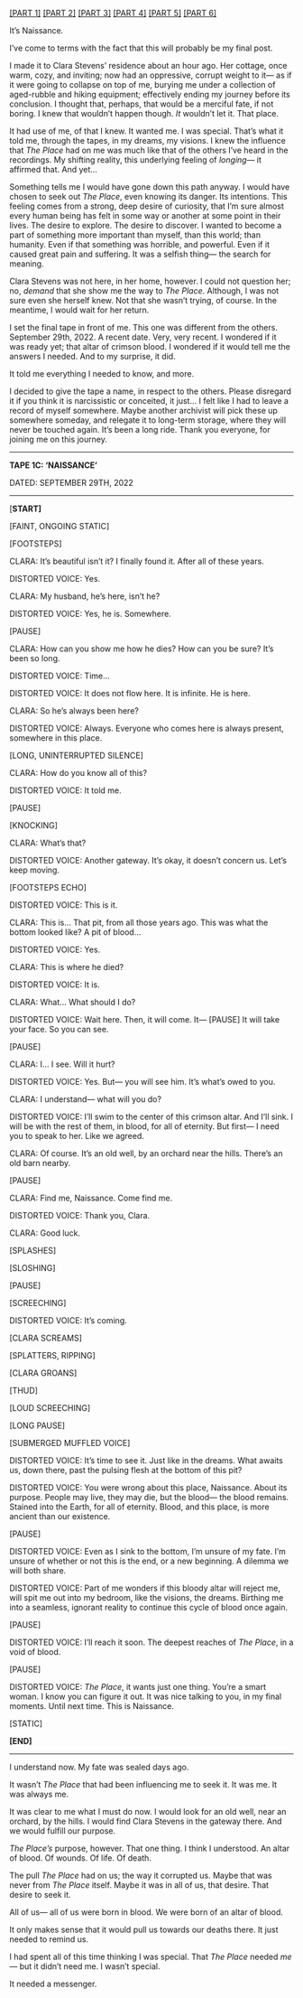 [[PART 1]](https://www.reddit.com/r/nosleep/comments/x2tn6o/im_an_archivist_for_a_private_university_i_found/?utm_source=share&utm_medium=web2x&context=3)
[[PART 2]](https://www.reddit.com/r/nosleep/comments/x4ncte/im_an_archivist_for_a_private_university_i_found/?utm_source=share&utm_medium=web2x&context=3)
[[PART 3]](https://www.reddit.com/r/nosleep/comments/x8kcd8/im_an_archivist_for_a_private_university_i_found/?utm_source=share&utm_medium=web2x&context=3)
[[PART 4]](https://www.reddit.com/r/nosleep/comments/xg5a6g/im_an_archivist_for_a_private_university_i_found/?utm_source=share&utm_medium=web2x&context=3)
[[PART 5]](https://www.reddit.com/r/nosleep/comments/xp6cq1/im_an_archivist_for_a_private_university_i_found/?utm_source=share&utm_medium=web2x&context=3)
[[PART 6]](https://www.reddit.com/r/nosleep/comments/xvu1pf/im_an_archivist_for_a_private_university_i_found/?utm_source=share&utm_medium=web2x&context=3)

It’s Naissance. 

I’ve come to terms with the fact that this will probably be my final post. 

I made it to Clara Stevens’ residence about an hour ago. Her cottage, once warm, cozy, and inviting; now had an oppressive, corrupt weight to it— as if it were going to collapse on top of me, burying me under a collection of aged-rubble and hiking equipment; effectively ending my journey before its conclusion. I thought that, perhaps, that would be a merciful fate, if not boring. I knew that wouldn’t happen though. *It* wouldn’t let it. That place. 

It had use of me, of that I knew. It wanted me. I was special. That’s what it told me, through the tapes, in my dreams, my visions. I knew the influence that *The Place* had on me was much like that of the others I’ve heard in the recordings. My shifting reality, this underlying feeling of *longing*— it affirmed that. And yet…

Something tells me I would have gone down this path anyway. I would have chosen to seek out *The Place*, even knowing its danger. Its intentions. This feeling comes from a strong, deep desire of curiosity, that I’m sure almost every human being has felt in some way or another at some point in their lives. The desire to explore. The desire to discover. I wanted to become a part of something more important than myself, than this world; than humanity. Even if that something was horrible, and powerful. Even if it caused great pain and suffering. It was a selfish thing— the search for meaning.

Clara Stevens was not here, in her home, however. I could not question her; no, *demand* that she show me the way to *The Place*. Although, I was not sure even she herself knew. Not that she wasn’t trying, of course. In the meantime, I would wait for her return. 

I set the final tape in front of me. This one was different from the others. September 29th, 2022. A recent date. Very, very recent. I wondered if it was ready yet; that altar of crimson blood. I wondered if it would tell me the answers I needed. And to my surprise, it did. 

It told me everything I needed to know, and more. 

I decided to give the tape a name, in respect to the others. Please disregard it if you think it is narcissistic  or conceited, it just… I felt like I had to leave a record of myself somewhere. Maybe another archivist will pick these up somewhere someday, and relegate it to long-term storage, where they will never be touched again. It’s been a long ride. Thank you everyone, for joining me on this journey.

___
**TAPE 1C: ‘NAISSANCE’**

DATED: SEPTEMBER 29TH, 2022
___

\[**START\]**

\[FAINT, ONGOING STATIC\]

\[FOOTSTEPS\]

CLARA: It’s beautiful isn’t it? I finally found it. After all of these years. 

DISTORTED VOICE: Yes.

CLARA: My husband, he’s here, isn’t he?

DISTORTED VOICE: Yes, he is. Somewhere. 

\[PAUSE\]

CLARA: How can you show me how he dies? How can you be sure? It’s been so long.

DISTORTED VOICE: Time…

DISTORTED VOICE: It does not flow here. It is infinite. He is here. 

CLARA: So he’s always been here?

DISTORTED VOICE: Always. Everyone who comes here is always present, somewhere in this place. 

\[LONG, UNINTERRUPTED SILENCE\]

CLARA: How do you know all of this?

DISTORTED VOICE: It told me. 

\[PAUSE\]

\[KNOCKING\]

CLARA: What’s that?

DISTORTED VOICE: Another gateway. It’s okay, it doesn’t concern us. Let’s keep moving. 

\[FOOTSTEPS ECHO\]

DISTORTED VOICE: This is it.

CLARA: This is… That pit, from all those years ago. This was what the bottom looked like? A pit of blood…

DISTORTED VOICE: Yes.

CLARA: This is where he died?

DISTORTED VOICE: It is. 

CLARA: What… What should I do?

DISTORTED VOICE: Wait here. Then, it will come. It— \[PAUSE\] It will take your face. So you can see. 

\[PAUSE\]

CLARA: I… I see. Will it hurt?

DISTORTED VOICE: Yes. But— you will see him. It’s what’s owed to you. 

CLARA: I understand— what will you do?

DISTORTED VOICE: I’ll swim to the center of this crimson altar. And I’ll sink. I will be with the rest of them, in blood, for all of eternity. But first— I need you to speak to her. Like we agreed.

CLARA: Of course. It’s an old well, by an orchard near the hills. There’s an old barn nearby.

\[PAUSE\]

CLARA: Find me, Naissance. Come find me. 

DISTORTED VOICE: Thank you, Clara. 

CLARA: Good luck.

\[SPLASHES\]

\[SLOSHING\]

\[PAUSE\]

\[SCREECHING\]

DISTORTED VOICE: It’s coming. 

\[CLARA SCREAMS\]

\[SPLATTERS, RIPPING\]

\[CLARA GROANS\]

\[THUD\]

\[LOUD SCREECHING\]

\[LONG PAUSE\]

\[SUBMERGED MUFFLED VOICE\]

DISTORTED VOICE: It’s time to see it. Just like in the dreams. What awaits us, down there, past the pulsing flesh at the bottom of this pit?

DISTORTED VOICE: You were wrong about this place, Naissance. About its purpose. People may live, they may die, but the blood— the blood remains. Stained into the Earth, for all of eternity. Blood, and this place, is more ancient than our existence. 

\[PAUSE\]

DISTORTED VOICE: Even as I sink to the bottom, I’m unsure of my fate. I’m unsure of whether or not this is the end, or a new beginning. A dilemma we will both share.

DISTORTED VOICE: Part of me wonders if this bloody altar will reject me, will spit me out into my bedroom, like the visions, the dreams. Birthing me into a seamless, ignorant reality to continue this cycle of blood once again.

\[PAUSE\]

DISTORTED VOICE: I’ll reach it soon. The deepest reaches of *The Place*, in a void of blood.

\[PAUSE\]

DISTORTED VOICE: *The Place*, it wants just one thing. You’re a smart woman. I know you can figure it out. It was nice talking to you, in my final moments. Until next time. This is Naissance. 

\[STATIC\]

**\[END\]**
___

I understand now. My fate was sealed days ago.

It wasn’t *The Place* that had been influencing me to seek it. It was me. It was always me.

It was clear to me what I must do now. I would look for an old well, near an orchard, by the hills. I would find Clara Stevens in the gateway there. And we would fulfill our purpose.

*The Place’s* purpose, however. That one thing. I think I understood. An altar of blood. Of wounds. Of life. Of death. 

The pull *The Place* had on us; the way it corrupted us. Maybe that was never from *The Place* itself. Maybe it was in all of us, that desire. That desire to seek it. 

All of us— all of us were born in blood. We were born of an altar of blood.

It only makes sense that it would pull us towards our deaths there. It just needed to remind us. 

I had spent all of this time thinking I was special. That *The Place* needed *me*— but it didn’t need me. I wasn’t special. 

It needed a messenger.